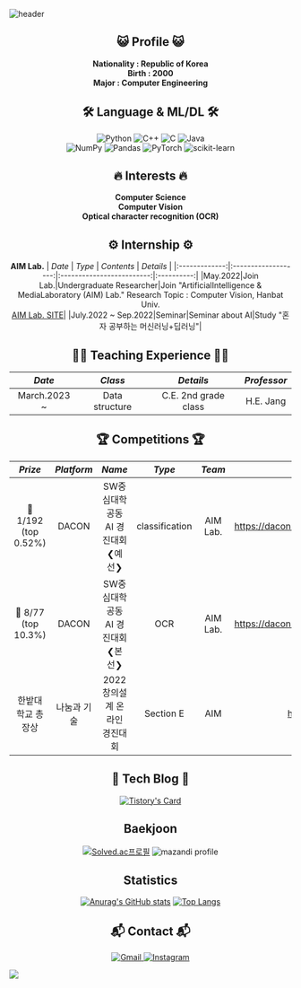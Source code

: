 ![header](https://capsule-render.vercel.app/api?height=280&text=Welcome!&&fontSize=80&&animation=fadeIn&&type=waving&color=gradient&section=header&desc=Kkubuck's%20github&descAlign=60&fontAlignY=40&D)

<div align="center">

 ## 😺 Profile 😺
  **Nationality : Republic of Korea**
  </br>
  **Birth : 2000**
  </br>
  **Major : Computer Engineering**
  </br>

## 🛠️ Language & ML/DL 🛠️
  ![Python](https://img.shields.io/badge/python-3670A0?style=for-the-badge&logo=python&logoColor=ffdd54)
  ![C++](https://img.shields.io/badge/c++-%2300599C.svg?style=for-the-badge&logo=c%2B%2B&logoColor=white)
  ![C](https://img.shields.io/badge/c-%2300599C.svg?style=for-the-badge&logo=c&logoColor=white)
  ![Java](https://img.shields.io/badge/java-%23ED8B00.svg?style=for-the-badge&logo=java&logoColor=white)</br>
  ![NumPy](https://img.shields.io/badge/numpy-%23013243.svg?style=for-the-badge&logo=numpy&logoColor=white)
  ![Pandas](https://img.shields.io/badge/pandas-%23150458.svg?style=for-the-badge&logo=pandas&logoColor=white)
  ![PyTorch](https://img.shields.io/badge/PyTorch-%23EE4C2C.svg?style=for-the-badge&logo=PyTorch&logoColor=white)
  ![scikit-learn](https://img.shields.io/badge/scikit--learn-%23F7931E.svg?style=for-the-badge&logo=scikit-learn&logoColor=white)
  </br>
  
## 🔥 Interests 🔥
  **Computer Science**
  </br>
  **Computer Vision**
  </br>
  **Optical character recognition (OCR)**

## ⚙️ Internship ⚙️
**AIM Lab.**
|     *Date*      |         *Type*        |          *Contents*         |   *Details* |
|:-------------:|:-------------------:|:-------------------------:|:----------:|
|May.2022|Join Lab.|Undergraduate Researcher|Join "ArtificialIntelligence & MediaLaboratory (AIM) Lab." Research Topic : Computer Vision, Hanbat Univ.<br>[AIM Lab. SITE](https://sites.google.com/view/aim-lab-hbnu/home?authuser=0)|
|July.2022 ~ Sep.2022|Seminar|Seminar about AI|Study "혼자 공부하는 머신러닝+딥러닝"|

## 👨‍🏫 Teaching Experience 👨‍🏫
|     *Date*      |         *Class*   |        *Details*      | *Professor* |
|:-------------:|:-------------------:|:---------------------:|:------------:|
|March.2023 ~ | Data structure | C.E. 2nd grade class | H.E. Jang |

## 🏆️ Competitions 🏆️
|    *Prize*    |     *Platform*      |         *Name*   |        *Type*      |       *Team*       | *Link*|
|:-------------:|:-------------------:|:---------------------:|:------------:|:------------:|:------------:|
|🥇 1/192 (top 0.52%)| DACON | SW중심대학 공동 AI 경진대회 ❮예선❯ | classification | AIM Lab.|  https://dacon.io/competitions/official/235902/leaderboard|
|🥉 8/77 (top 10.3%)| DACON | SW중심대학 공동 AI 경진대회 ❮본선❯ | OCR | AIM Lab.| https://dacon.io/competitions/official/235970/leaderboard|
|한밭대학교 총장상| 나눔과 기술 | 2022 창의설계 온라인 경진대회 | Section E | AIM|  http://joyinstech.iptime.org:7788/|
 
## 🔗 Tech Blog 🔗 
  [![Tistory's Card](https://github-readme-tistory-card.vercel.app/api?name=jms3084&postId=29&theme=santorini)](https://jms3084.tistory.com)

## Baekjoon
  [![Solved.ac프로필](http://mazassumnida.wtf/api/generate_badge?boj=nacl3084)](https://solved.ac/{nacl3084})
  ![mazandi profile](http://mazandi.herokuapp.com/api?handle=nacl3084&theme=warm)
 
## Statistics
  [![Anurag's GitHub stats](https://github-readme-stats.vercel.app/api?username=Kkubuck)](https://github.com/Kkubuck/github-readme-stats)
  [![Top Langs](https://github-readme-stats.vercel.app/api/top-langs/?username=Kkubuck)](https://github.com/Kkubuck/github-readme-stats)

## 📬 Contact 📬

  <a href="mailto:nacl3084@gmail.com">![Gmail](https://img.shields.io/badge/Gmail-D14836?style=for-the-badge&logo=gmail&logoColor=white)
  <a href="https://www.instagram.com/kkubuck/">![Instagram](https://img.shields.io/badge/Instagram-%23E4405F.svg?style=for-the-badge&logo=Instagram&logoColor=white) 
  
</div>
<a href="https://github.com/Kkubuck"><img src="https://hits.seeyoufarm.com/api/count/incr/badge.svg?url=https://github.com/Kkubuck&count_bg=%23000000&title_bg=%23000000&icon=github.svg&icon_color=%23E7E7E7&title=GitHub&edge_flat=false)"/></a>
